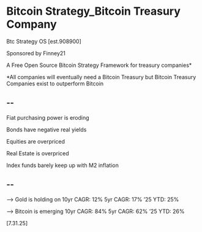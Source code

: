 # Bitcoin Strategy_Bitcoin Treasury Company
Btc Strategy OS [est.908900]

Sponsored by Finney21

A Free Open Source Bitcoin Strategy Framework for treasury companies*

*All companies will eventually need a Bitcoin Treasury but Bitcoin Treasury Companies exist to outperform Bitcoin

--
--
Fiat purchasing power is eroding

Bonds have negative real yields

Equities are overpriced

Real Estate is overpriced

Index funds barely keep up with M2 inflation

--
--

--> Gold is holding on
10yr CAGR: 12%
5yr CAGR: 17%
’25 YTD: 25%

--> Bitcoin is emerging 
10yr CAGR: 84%
5yr CAGR: 62%
’25 YTD: 26%

[7.31.25]
